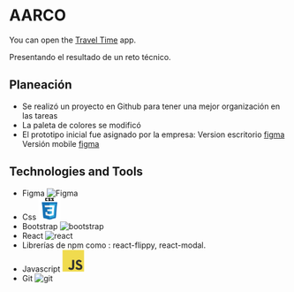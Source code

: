 # AARCO
You can open the [Travel Time](https://travel-time-eiya.netlify.app/)  app.

Presentando el resultado de un reto técnico. 



## Planeación

- Se realizó un proyecto en Github para tener una mejor organización en las tareas
- La paleta de colores se modificó
- El prototipo inicial fue asignado por la empresa: 
Version escritorio [figma](https://www.figma.com/proto/yImlI1vdkXMrKK0AlptlHk/Examen?node-id=2%3A23&amp%3Bscaling=min-zoom&starting-point-node-id=2%3A23&scaling=contain)
Versión mobile [figma](https://www.figma.com/proto/G8PBRIscOXIspSCqpHIN1K/Examen-movil?node-id=1%3A74&amp%3Bscaling=min-zoom&scaling=scale-down)

## Technologies and Tools

- Figma <img src="https://www.vectorlogo.zone/logos/figma/figma-ar21.svg" alt="Figma" width="60" height="40"/>
- Css <img src="https://raw.githubusercontent.com/devicons/devicon/master/icons/css3/css3-original-wordmark.svg" alt="css3" width="40" height="40"/>
- Bootstrap <img src="https://www.vectorlogo.zone/logos/getbootstrap/getbootstrap-icon.svg" alt="bootstrap" width="40" height="40"/>
- React <img src="https://www.vectorlogo.zone/logos/reactjs/reactjs-ar21.svg" alt="react" width="50" height="40"/>
- Librerías de npm como : react-flippy, react-modal.
- Javascript <img src="https://raw.githubusercontent.com/devicons/devicon/master/icons/javascript/javascript-original.svg" alt="javascript" width="40" height="40"/>
- Git <img src="https://www.vectorlogo.zone/logos/git-scm/git-scm-icon.svg" alt="git" width="40" height="40"/>
